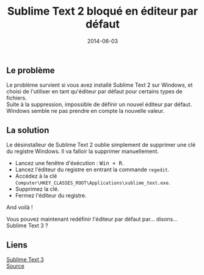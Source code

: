 ﻿---
layout: post
title:  "Sublime Text 2 bloqué en éditeur par défaut"
date:   2014-06-03
tags: 
- sublimet-text
- software
description: >
  Si vous avez tenté de désinstaller Sublime Text 2 sur Windows, vous avez peut-être constaté que celui-ci était bloqué en tant qu'éditeur par défaut.
---

## Le problème

Le problème survient si vous avez installé Sublime Text 2 sur Windows, et choisi de l'utiliser en tant qu'éditeur par défaut pour certains types de fichiers.  
Suite à la suppression, impossible de définir un nouvel éditeur par défaut. Windows semble ne pas prendre en compte la nouvelle valeur. 

## La solution

Le désinstalleur de Sublime Text 2 oublie simplement de supprimer une clé du registre Windows. Il va falloir la supprimer manuellement.

- Lancez une fenêtre d'éxécution : <kbd>Win + R</kbd>.  
- Lancez l'éditeur du registre en entrant la commande `regedit`.  
- Accédez à la clé `Computer\HKEY_CLASSES_ROOT\Applications\sublime_text.exe`.  
- Supprimez la clé.  
- Fermez l'éditeur du registre.

And voilà !

Vous pouvez maintenant redéfinir l'éditeur par défaut par... disons... Sublime Text 3 ?


## Liens
[Sublime Text 3](http://www.sublimetext.com/3)    
[Source](http://www.sublimetext.com/forum/viewtopic.php?t=13214)    